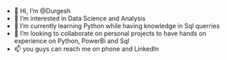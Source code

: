 - 👋 Hi, I’m @Durgesh
- 👀 I’m interested in Data Science and Analysis
- 🌱 I’m currently learning Python while having knowledge in Sql querries
- 💞️ I’m looking to collaborate on personal projects to have hands on experience on Python, PowerBi and Sql
- 📫 you guys can reach me on phone and LinkedIn

<!---
durgeshldc/durgeshldc is a ✨ special ✨ repository because its `README.md` (this file) appears on your GitHub profile.
You can click the Preview link to take a look at your changes.
--->
